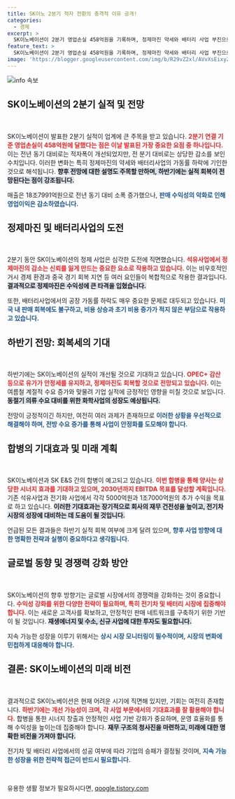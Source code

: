 ```yaml
---
title: SK이노 2분기 적자 전환의 충격적 이유 공개!
categories:
  - 경제
excerpt: >
  SK이노베이션이 2분기 영업손실 458억원을 기록하며, 정제마진 약세와 배터리 사업 부진으로 적자 전환했다. 그러나 하반기에는 정제마진 회복과 전기차 수요 증가로 실적 개선이 기대된다. 합병을 통한 시너지도 주목.
feature_text: >
  SK이노베이션이 2분기 영업손실 458억원을 기록하며, 정제마진 약세와 배터리 사업 부진으로 적자 전환했다. 그러나 하반기에는 정제마진 회복과 전기차 수요 증가로 실적 개선이 기대된다. 합병을 통한 시너지도 주목.
image: 'https://blogger.googleusercontent.com/img/b/R29vZ2xl/AVvXsEixyZcFfHzMRdzZMjFBmAUKJYCLCGyLL1o632UiGVXcaFdKo_bkvkuCioo0uUKlGfBVcT3P84aROyZIXSBEx3Aw5nCQ3pTgDom1WDC4m8eifvWiAmWEEVb4x6G_l8C0QH225ldMjyaFvpxGEBGNO37VmDTDMHGhJPq73UglMfDca1-0aw/s1600/blogspot.png'
---
```


<p><img src="https://blogger.googleusercontent.com/img/b/R29vZ2xl/AVvXsEixyZcFfHzMRdzZMjFBmAUKJYCLCGyLL1o632UiGVXcaFdKo_bkvkuCioo0uUKlGfBVcT3P84aROyZIXSBEx3Aw5nCQ3pTgDom1WDC4m8eifvWiAmWEEVb4x6G_l8C0QH225ldMjyaFvpxGEBGNO37VmDTDMHGhJPq73UglMfDca1-0aw/s1600/blogspot.png" alt="info 속보" /></p>

<h2 data-ke-size="size26">SK이노베이션의 2분기 실적 및 전망</h2>

<p data-ke-size="size16">&nbsp;</p>

<p>SK이노베이션이 발표한 2분기 실적이 업계에 큰 주목을 받고 있습니다. <b><span style="color: #ee2323;">2분기 연결 기준 영업손실이 458억원에 달했다는 점은 이날 발표된 가장 중요한 요점 중 하나입니다.</span></b> 이는 전년 동기 대비로는 적자폭이 개선되었지만, 전 분기 대비로는 상당한 감소를 보인 수치입니다. 이러한 변화는 특히 정제마진의 약세와 배터리사업의 가동률 하락에 기인한 것으로 해석됩니다. <b><span style="background-color: #21538527;">향후 전망에 대한 설명도 주목할 만하며, 하반기에는 실적 회복이 전망된다는 점이 강조됩니다.</span></b> </p>

<p>매출은 18조7991억원으로 전년 동기 대비 소폭 증가했으나, <b><span style="color: #1a5490;">판매 수익성의 악화로 인해 영업이익은 감소하였습니다.</span></b> </p>

<h2 data-ke-size="size26">정제마진 및 배터리사업의 도전</h2>

<p data-ke-size="size16">&nbsp;</p>

<p>2분기 동안 SK이노베이션의 정제 사업은 심각한 도전에 직면했습니다. <b><span style="color: #ee2323;">석유사업에서 정제마진의 감소는 신뢰를 잃게 만드는 중요한 요소로 작용하고 있습니다.</span></b> 이는 비우호적인 거시 경제 환경과 중국 경기 회복 지연 등 여러 요인들이 복합적으로 작용한 결과입니다. <b><span style="background-color: #21538527;">결과적으로 정제마진은 수익성에 큰 타격을 입혔습니다.</span></b> </p>

<p>또한, 배터리사업에서의 공장 가동률 하락도 매우 중요한 문제로 대두되고 있습니다. <b><span style="color: #1a5490;">미국 내 판매 회복에도 불구하고, 비용 상승과 초기 비용 증가가 적지 않은 부담으로 작용하고 있습니다.</span></b></p>

<h2 data-ke-size="size26">하반기 전망: 회복세의 기대</h2>

<p data-ke-size="size16">&nbsp;</p>

<p>하반기에는 SK이노베이션의 실적이 개선될 것으로 기대하고 있습니다. <b><span style="color: #ee2323;">OPEC+ 감산 등으로 유가가 안정세를 유지하고, 정제마진도 회복할 것으로 전망되고 있습니다.</span></b> 이는 여름철 계절적 수요 증가와 맞물려 기업 실적에 긍정적인 영향을 미칠 것으로 보입니다. <b><span style="background-color: #21538527;">동절기 의류 수요 대비를 위한 화학사업의 성장도 예상됩니다.</span></b></p>

<p>전망이 긍정적이긴 하지만, 여전히 여러 과제가 존재하므로 <b><span style="color: #1a5490;">이러한 상황을 우선적으로 해결해야 하며, 전방 수요 증가를 통해 사업이 안정화를 도모해야 합니다.</span></b></p>

<h2 data-ke-size="size26">합병의 기대효과 및 미래 계획</h2>

<p data-ke-size="size16">&nbsp;</p>

<p>SK이노베이션과 SK E&amp;S 간의 합병이 예고되고 있습니다. <b><span style="color: #ee2323;">이번 합병을 통해 양사는 상당한 시너지 효과를 기대하고 있으며, 2030년까지 EBITDA 목표를 달성할 계획입니다.</span></b> 기존 석유사업과 전기화 사업에서 각각 5000억원과 1조7000억원의 추가 수익을 목표로 하고 있습니다. <b><span style="background-color: #21538527;">이러한 기대효과는 장기적으로 회사의 재무 건전성을 높이고, 전기차 시장의 성장에 대비하는 데 도움이 될 것입니다.</span></b></p>

<p>언급된 모든 결과들은 하반기 실적 회복 여부에 크게 달려 있으며, <b><span style="color: #1a5490;">향후 사업 방향에 대한 명확한 전략과 실행이 중요하다고 생각됩니다.</span></b></p>

<h2 data-ke-size="size26">글로벌 동향 및 경쟁력 강화 방안</h2>

<p data-ke-size="size16">&nbsp;</p>

<p>SK이노베이션의 향후 방향기는 글로벌 시장에서의 경쟁력을 강화하는 것이 중요합니다. <b><span style="color: #ee2323;">수익성 강화를 위한 다양한 전략이 필요하며, 특히 전기차 및 배터리 시장에 집중해야합니다.</span></b> 이는 새로운 고객사를 확보하고, 안정적인 판매 네트워크를 구축하기 위한 기반이 될 것입니다. <b><span style="background-color: #21538527;">재생에너지 및 수소, 신규 사업에 대한 투자도 필요합니다.</span></b></p>

<p>지속 가능한 성장을 이루기 위해서는 <b><span style="color: #1a5490;">상시 시장 모니터링이 필수적이며, 시장의 변화에 민첩하게 대응해야 합니다.</span></b></p>

<h2 data-ke-size="size26">결론: SK이노베이션의 미래 비전</h2>

<p data-ke-size="size16">&nbsp;</p>

<p>결과적으로 SK이노베이션은 현재 어려운 시기에 직면해 있지만, 기회는 여전히 존재합니다. <b><span style="color: #ee2323;">하반기에는 개선 가능성이 크며, 각 사업 부문에서의 기대효과를 잘 활용해야 합니다.</span></b> 합병을 통한 시너지 창출과 안정적인 사업 기반 강화가 중요하며, 운영 효율화를 통해 수익성을 높이는데 집중해야 합니다. <b><span style="background-color: #21538527;">재무 구조의 청사진을 마련하고, 미래에 대한 명확한 비전을 가져야 합니다.</span></b></p>

<p>전기차 및 배터리 사업에서의 성공 여부에 따라 기업의 승패가 결정될 것이며, <b><span style="color: #1a5490;">지속 가능한 성장을 위한 전략적 접근이 반드시 필요합니다.</span></b> </p>

<p data-ke-size="size16">&nbsp;</p>
유용한 생활 정보가 필요하시다면, <a href="https://qoogle.tistory.com" rel="dofollow">qoogle.tistory.com</a>


